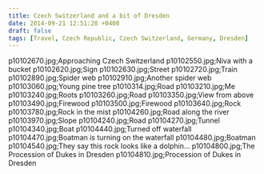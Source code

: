 ```yaml
---
title: Czech Switzerland and a bit of Dresden
date: 2014-09-21 12:51:28 +0400
draft: false
tags: [Travel, Czech Republic, Czech Switzerland, Germany, Dresden]
---
```

p10102670.jpg;Approaching Czech Switzerland
p10102550.jpg;Niva with a bucket
p10102620.jpg;Sign
p10102630.jpg;Street
p10102720.jpg;Train
p10102890.jpg;Spider web
p10102910.jpg;Another spider web
p10103060.jpg;Young pine tree
p1010314.jpg;Road
p10103210.jpg;Me
p10103240.jpg;Roots
p10103260.jpg;Road
p10103350.jpg;View from above
p10103490.jpg;Firewood
p10103500.jpg;Firewood
p10103640.jpg;Rock
p10103780.jpg;Rock in the mist
p10104260.jpg;Road along the river
p10103970.jpg;Slope
p10104240.jpg;Road
p10104270.jpg;Tunnel
p10104340.jpg;Boat
p10104440.jpg;Turned off waterfall
p10104470.jpg;Boatman is turning on the waterfall
p10104480.jpg;Boatman
p10104540.jpg;They say this rock looks like a dolphin...
p10104800.jpg;The Procession of Dukes in Dresden
p10104810.jpg;Procession of Dukes in Dresden